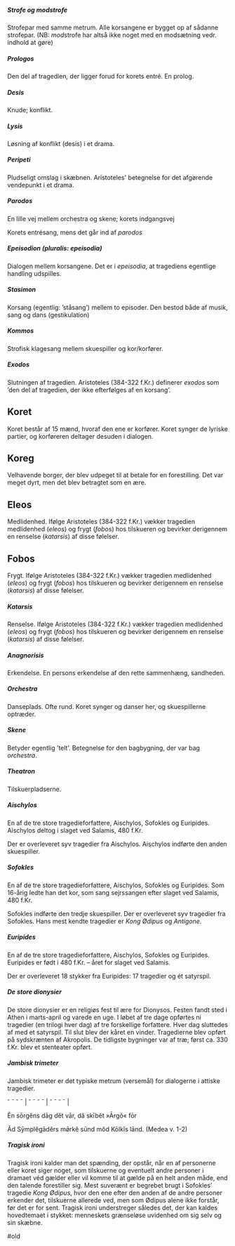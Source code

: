            

##### Strofe og modstrofe

Strofepar med samme metrum. Alle korsangene er bygget op af sådanne strofepar. (NB: *mod*strofe har altså ikke noget med en modsætning vedr. indhold at gøre)

##### Prologos

Den del af tragedien, der ligger forud for korets entré. En prolog.


 ##### Desis

Knude; konflikt.

##### Lysis

Løsning af konflikt (desis) i et drama.  

##### Peripeti

Pludseligt omslag i skæbnen. Aristoteles' betegnelse for det afgørende vendepunkt i et drama.


##### Parodos

En lille vej mellem orchestra og skene; korets indgangsvej

Korets entrésang, mens det går ind af _parodos_

##### Epeisodion (pluralis: epeisodia)

Dialogen mellem korsangene. Det er i _epeisodia_, at tragediens egentlige handling udspilles.

##### Stasimon

Korsang (egentlig: ’ståsang’) mellem to episoder. Den bestod både af musik, sang og dans (gestikulation)

  

##### Kommos

Strofisk klagesang mellem skuespiller og kor/korfører.

##### Exodos

Slutningen af tragedien. Aristoteles (384-322 f.Kr.) definerer _exodos_ som ’den del af tragedien, der ikke efterfølges af en korsang’.

  

## Koret

Koret består af 15 mænd, hvoraf den ene er korfører. Koret synger de lyriske partier, og korføreren deltager desuden i dialogen.

## Koreg

Velhavende borger, der blev udpeget til at betale for en forestilling. Det var meget dyrt, men det blev betragtet som en ære.

  

## Eleos

Medlidenhed. Ifølge Aristoteles (384-322 f.Kr.) vækker tragedien medlidenhed (_eleos_) og frygt (_fobos_) hos tilskueren og bevirker derigennem en renselse (_katarsis_) af disse følelser.

## Fobos

Frygt. Ifølge Aristoteles (384-322 f.Kr.) vækker tragedien medlidenhed (_eleos_) og frygt (_fobos_) hos tilskueren og bevirker derigennem en renselse (_katarsis_) af disse følelser.

  

##### Katarsis

Renselse. Ifølge Aristoteles (384-322 f.Kr.) vækker tragedien medlidenhed (_eleos_) og frygt (_fobos_) hos tilskueren og bevirker derigennem en renselse (_katarsis_) af disse følelser.

##### Anagnorisis

Erkendelse. En persons erkendelse af den rette sammenhæng, sandheden.

  

##### Orchestra

Danseplads. Ofte rund. Koret synger og danser her, og skuespillerne optræder.


##### Skene

Betyder egentlig ’telt’. Betegnelse for den bagbygning, der var bag _orchestra_.

  
##### Theatron

Tilskuerpladserne.

##### Aischylos

En af de tre store tragedieforfattere, Aischylos, Sofokles og Euripides. Aischylos deltog i slaget ved Salamis, 480 f.Kr.

Der er overleveret syv tragedier fra Aischylos. Aischylos indførte den anden skuespiller.

##### Sofokles

En af de tre store tragedieforfattere, Aischylos, Sofokles og Euripides. Som 16-årig ledte han det kor, som sang sejrssangen efter slaget ved Salamis, 480 f.Kr.

Sofokles indførte den tredje skuespiller. Der er overleveret syv tragedier fra Sofokles. Hans mest kendte tragedier er _Kong Ødipus_ og _Antigone_.

##### Euripides

En af de tre store tragedieforfattere, Aischylos, Sofokles og Euripides. Euripides er født i 480 f.Kr. – året for slaget ved Salamis.

Der er overleveret 18 stykker fra Euripides: 17 tragedier og ét satyrspil.

  
##### De store dionysier

De store dionysier er en religiøs fest til ære for Dionysos. Festen fandt sted i Athen i marts-april og varede en uge. I løbet af tre dage opførtes ni tragedier (en trilogi hver dag) af tre forskellige forfattere. Hver dag sluttedes af med et satyrspil. Til slut blev der kåret en vinder. Tragedierne blev opført på sydskrænten af Akropolis. De tidligste bygninger var af træ; først ca. 330 f.Kr. blev et stenteater opført.

##### Jambisk trimeter

Jambisk trimeter er det typiske metrum (versemål) for dialogerne i attiske tragedier.

˘ ˉ ˘ ˉ | ˘ ˉ ˘ ˉ | ˘ ˉ ˘ ˉ |

Ĕn sōrgĕns dāg dĕt vār, dă skībĕt »Ārgŏ« fōr

Ăd Sȳmplĕgādĕrs mø̄rkĕ sūnd mŏd Kōlkĭs lānd. (Medea v. 1-2)

##### Tragisk ironi

Tragisk ironi kalder man det spænding, der opstår, når en af personerne eller koret siger noget, som tilskuerne og eventuelt andre personer i dramaet véd gælder eller vil komme til at gælde på en helt anden måde, end den talende forestiller sig. Mest suverænt er begrebet brugt i Sofokles’ tragedie _Kong Ødipus_, hvor den ene efter den anden af de andre personer erkender det, tilskuerne allerede ved, men som Ødipus alene ikke forstår, før det er for sent. Tragisk ironi understreger således det, der kan kaldes hovedtemaet i stykket: menneskets grænseløse uvidenhed om sig selv og sin skæbne.


#old 
